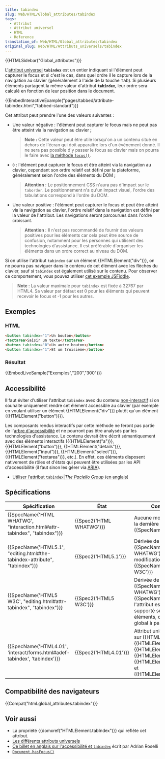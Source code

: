 ```yaml
---
title: tabindex
slug: Web/HTML/Global_attributes/tabindex
tags:
  - Attribut
  - Attribut universel
  - HTML
  - Reference
translation_of: Web/HTML/Global_attributes/tabindex
original_slug: Web/HTML/Attributs_universels/tabindex
---
```

{{HTMLSidebar("Global_attributes")}}

L'[attribut universel](/fr/docs/Web/HTML/Attributs_universels) **`tabindex`** est un entier indiquant si l'élément peut capturer le focus et si c'est le cas, dans quel ordre il le capture lors de la navigation au clavier (généralement à l'aide de la touche <kbd>Tab</kbd>). Si plusieurs éléments partagent la même valeur d'attribut **`tabindex`**, leur ordre sera calculé en fonction de leur position dans le document.

{{EmbedInteractiveExample("pages/tabbed/attribute-tabindex.html","tabbed-standard")}}

Cet attribut peut prendre l'une des valeurs suivantes :

- Une valeur négative : l'élément peut capturer le focus mais ne peut pas être atteint via la navigation au clavier ;

  > **Note :** Cette valeur peut être utile lorsqu'on a un contenu situé en dehors de l'écran qui doit apparaître lors d'un évènement donné. Il ne sera pas possible d'y passer le focus au clavier mais on pourra le faire avec [la méthode `focus()`](/fr/docs/Web/API/HTMLElement/focus).

- `0` : l'élément peut capturer le focus et être atteint via la navigation au clavier, cependant son ordre relatif est défini par la plateforme, généralement selon l'ordre des éléments du DOM ;

  > **Attention :** Le positionnement CSS n'aura pas d'impact sur le `taborder`. Le positionnement n'a qu'un impact visuel, l'ordre des tabulations correspond à l'ordre du DOM.

- Une valeur positive : l'élément peut capturer le focus et peut être atteint via la navigation au clavier, l'ordre relatif dans la navigation est défini par la valeur de l'attribut. Les navigations seront parcourues dans l'ordre croissant.

  > **Attention :** Il n'est pas recommandé de fournir des valeurs positives pour les éléments car cela peut être source de confusion, notamment pour les personnes qui utilisent des technologies d'assistance. Il est préférable d'organiser les éléments dans un ordre correct au niveau du DOM.

Si on utilise l'attribut `tabindex` sur un élément {{HTMLElement("div")}}, on ne pourra pas naviguer dans le contenu de cet élément avec les flèches du clavier, sauf si `tabindex` est également utilisé sur le contenu. Pour observer ce comportement, vous pouvez utiliser [cet exemple JSFiddle](https://jsfiddle.net/jainakshay/0b2q4Lgv/).

> **Note :** La valeur maximale pour `tabindex` est fixée à 32767 par HTML4. Sa valeur par défaut est 0 pour les éléments qui peuvent recevoir le focus et -1 pour les autres.

## Exemples

### HTML

```html
<button tabindex="1">Un bouton</button>
<textarea>Saisir un texte</textarea>
<button tabindex="0">Un autre bouton</button>
<button tabindex="1">Et un troisième</button>
```

### Résultat

{{EmbedLiveSample("Exemples","200","300")}}

## Accessibilité

Il faut éviter d'utiliser l'attribut `tabindex` avec du contenu [non-interactif](/fr/docs/Web/Guide/HTML/Catégories_de_contenu#Contenu_interactif) si on souhaite uniquement rendre cet élément accessible au clavier (par exemple en voulant utiliser un élément {{HTMLElement("div")}} plutôt qu'un élément {{HTMLElement("button")}}).

Les composants rendus interactifs par cette méthode ne feront pas partie de l'[arbre d'accessibilité](/fr/Apprendre/a11y/What_is_accessibility#Accessibility_APIs) et ne pourront pas être analysés par les technologies d'assistance. Le contenu devrait être décrit sémantiquement avec des éléments interactifs ({{HTMLElement("a")}}, {{HTMLElement("button")}}, {{HTMLElement("details")}}, {{HTMLElement("input")}}, {{HTMLElement("select")}}, {{HTMLElement("textarea")}}, etc.). En effet, ces éléments disposent nativement de rôles et d'états qui peuvent être utilisées par les API d'accessibilité (il faut sinon les gérer via [ARIA](/fr/docs/Accessibilité/ARIA)).

- [Utiliser l'attribut `tabindex`|_The Paciello Group_ (en anglais)](https://developer.paciellogroup.com/blog/2014/08/using-the-tabindex-attribute/)

## Spécifications

| Spécification                                                                                        | État                             | Commentaires                                                                                                                                                                                                                                    |
| ---------------------------------------------------------------------------------------------------- | -------------------------------- | ----------------------------------------------------------------------------------------------------------------------------------------------------------------------------------------------------------------------------------------------- |
| {{SpecName('HTML WHATWG', "interaction.html#attr-tabindex", "tabindex")}}     | {{Spec2('HTML WHATWG')}} | Aucune modification depuis la dernière dérivation, {{SpecName('HTML5.1')}}                                                                                                                                                             |
| {{SpecName('HTML5.1', "editing.html#the-tabindex-attribute", "tabindex")}} | {{Spec2('HTML5.1')}}     | Dérivée de {{SpecName('HTML WHATWG')}}, aucune modification depuis {{SpecName('HTML5 W3C')}}                                                                                                                                    |
| {{SpecName('HTML5 W3C', "editing.html#attr-tabindex", "tabindex")}}             | {{Spec2('HTML5 W3C')}}     | Dérivée de {{SpecName('HTML WHATWG')}}. À partir de {{SpecName("HTML4.01")}}, l'attribut est désormais supporté sur tous les éléments, c'est un attribut global à part entière.                                                |
| {{SpecName('HTML4.01', 'interact/forms.html#adef-tabindex', 'tabindex')}}     | {{Spec2('HTML4.01')}}     | Attribut uniquement supporté sur {{HTMLElement("a")}}, {{HTMLElement("area")}}, {{HTMLElement("button")}}, {{HTMLElement("object")}}, {{HTMLElement("select")}}, et {{HTMLElement("textarea")}}. |

## Compatibilité des navigateurs

{{Compat("html.global_attributes.tabindex")}}

## Voir aussi

- La propriété {{domxref("HTMLElement.tabIndex")}} qui reflète cet attribut.
- [Les différents attributs universels](/fr/docs/Web/HTML/Attributs_universels)
- [Ce billet en anglais sur l'accessibilité et `tabindex`](https://adrianroselli.com/2014/11/dont-use-tabindex-greater-than-0.html) écrit par Adrian Roselli
- [`Document.hasFocus()`](/fr/docs/Web/API/Document/hasFocus)
